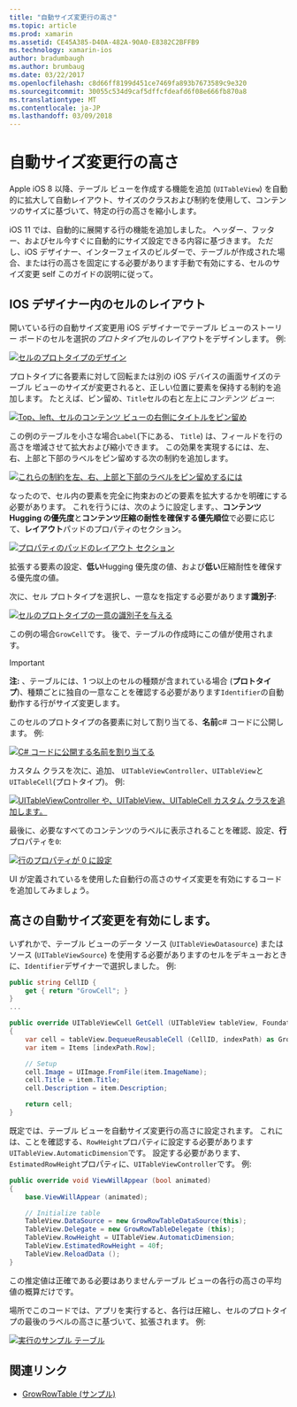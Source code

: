 ```yaml
---
title: "自動サイズ変更行の高さ"
ms.topic: article
ms.prod: xamarin
ms.assetid: CE45A385-D40A-482A-90A0-E8382C2BFFB9
ms.technology: xamarin-ios
author: bradumbaugh
ms.author: brumbaug
ms.date: 03/22/2017
ms.openlocfilehash: c8d66ff8199d451ce7469fa893b7673589c9e320
ms.sourcegitcommit: 30055c534d9caf5dffcfdeafd6f08e666fb870a8
ms.translationtype: MT
ms.contentlocale: ja-JP
ms.lasthandoff: 03/09/2018
---
```

# <a name="auto-sizing-row-height"></a>自動サイズ変更行の高さ

Apple iOS 8 以降、テーブル ビューを作成する機能を追加 (`UITableView`) を自動的に拡大して自動レイアウト、サイズのクラスおよび制約を使用して、コンテンツのサイズに基づいて、特定の行の高さを縮小します。

iOS 11 では、自動的に展開する行の機能を追加しました。 ヘッダー、フッター、およびセル今すぐに自動的にサイズ設定できる内容に基づきます。 ただし、iOS デザイナー、インターフェイスのビルダーで、テーブルが作成された場合、または行の高さを固定にする必要があります手動で有効にする、セルのサイズ変更 self このガイドの説明に従って。

## <a name="cell-layout-in-the-ios-designer"></a>IOS デザイナー内のセルのレイアウト

開いている行の自動サイズ変更用 iOS デザイナーでテーブル ビューのストーリー ボードのセルを選択の*プロトタイプ*セルのレイアウトをデザインします。 例:

[![](autosizing-row-height-images/table01.png "セルのプロトタイプのデザイン")](autosizing-row-height-images/table01.png#lightbox)

プロトタイプに各要素に対して回転または別の iOS デバイスの画面サイズのテーブル ビューのサイズが変更されると、正しい位置に要素を保持する制約を追加します。 たとえば、ピン留め、`Title`セルの右と左上に*コンテンツ ビュー*:

[![](autosizing-row-height-images/table02.png "Top、left、セルのコンテンツ ビューの右側にタイトルをピン留め")](autosizing-row-height-images/table02.png#lightbox)

この例のテーブルを小さな場合`Label`(下にある、 `Title`) は、フィールドを行の高さを増減させて拡大および縮小できます。 この効果を実現するには、左、右、上部と下部のラベルをピン留めする次の制約を追加します。

[![](autosizing-row-height-images/table03.png "これらの制約を左、右、上部と下部のラベルをピン留めするには")](autosizing-row-height-images/table03.png#lightbox)

なったので、セル内の要素を完全に拘束おのどの要素を拡大するかを明確にする必要があります。 これを行うには、次のように設定します。、**コンテンツ Hugging の優先度**と**コンテンツ圧縮の耐性を確保する優先順位**で必要に応じて、**レイアウト**パッドのプロパティのセクション。

[![](autosizing-row-height-images/table03a.png "プロパティのパッドのレイアウト セクション")](autosizing-row-height-images/table03a.png#lightbox)

拡張する要素の設定、**低い**Hugging 優先度の値、および**低い**圧縮耐性を確保する優先度の値。

次に、セル プロトタイプを選択し、一意なを指定する必要があります**識別子**:

[![](autosizing-row-height-images/table04.png "セルのプロトタイプの一意の識別子を与える")](autosizing-row-height-images/table04.png#lightbox)

この例の場合`GrowCell`です。 後で、テーブルの作成時にこの値が使用されます。

> [!IMPORTANT]
> **注:** 、テーブルには、1 つ以上のセルの種類が含まれている場合 (**プロトタイプ**)、種類ごとに独自の一意なことを確認する必要があります`Identifier`の自動動作する行がサイズ変更します。

このセルのプロトタイプの各要素に対して割り当てる、**名前**c# コードに公開します。 例:

[![](autosizing-row-height-images/table05.png "C# コードに公開する名前を割り当てる")](autosizing-row-height-images/table05.png#lightbox)

カスタム クラスを次に、追加、 `UITableViewController`、`UITableView`と`UITableCell`(プロトタイプ)。 例: 

[![](autosizing-row-height-images/table06.png "UITableViewController や、UITableView、UITableCell カスタム クラスを追加します。")](autosizing-row-height-images/table06.png#lightbox)

最後に、必要なすべてのコンテンツのラベルに表示されることを確認、設定、**行**プロパティを`0`:

[![](autosizing-row-height-images/table06.png "行のプロパティが 0 に設定")](autosizing-row-height-images/table06a.png#lightbox)

UI が定義されているを使用した自動行の高さのサイズ変更を有効にするコードを追加してみましょう。

## <a name="enabling-auto-resizing-height"></a>高さの自動サイズ変更を有効にします。

いずれかで、テーブル ビューのデータ ソース (`UITableViewDatasource`) またはソース (`UITableViewSource`) を使用する必要がありますのセルをデキューおときに、`Identifier`デザイナーで選択しました。 例:

```csharp
public string CellID {
    get { return "GrowCell"; }
}
...

public override UITableViewCell GetCell (UITableView tableView, Foundation.NSIndexPath indexPath)
{
    var cell = tableView.DequeueReusableCell (CellID, indexPath) as GrowRowTableCell;
    var item = Items [indexPath.Row];

    // Setup
    cell.Image = UIImage.FromFile(item.ImageName);
    cell.Title = item.Title;
    cell.Description = item.Description;

    return cell;
}
```

既定では、テーブル ビューを自動サイズ変更行の高さに設定されます。 これには、ことを確認する、`RowHeight`プロパティに設定する必要があります`UITableView.AutomaticDimension`です。 設定する必要があります、`EstimatedRowHeight`プロパティに、`UITableViewController`です。 例:

```csharp
public override void ViewWillAppear (bool animated)
{
    base.ViewWillAppear (animated);

    // Initialize table
    TableView.DataSource = new GrowRowTableDataSource(this);
    TableView.Delegate = new GrowRowTableDelegate (this);
    TableView.RowHeight = UITableView.AutomaticDimension;
    TableView.EstimatedRowHeight = 40f;
    TableView.ReloadData ();
}
```

この推定値は正確である必要はありませんテーブル ビューの各行の高さの平均値の概算だけです。

場所でこのコードでは、アプリを実行すると、各行は圧縮し、セルのプロトタイプの最後のラベルの高さに基づいて、拡張されます。 例:

[![](autosizing-row-height-images/table07.png "実行のサンプル テーブル")](autosizing-row-height-images/table07.png#lightbox)


## <a name="related-links"></a>関連リンク

- [GrowRowTable (サンプル)](https://developer.xamarin.com/samples/monotouch/GrowRowTable/)

